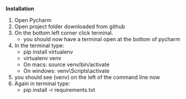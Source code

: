 **Installation**

1. Open Pycharm
2. Open project folder downloaded from github
3. On the bottom left corner click terminal.
   - you should now have a terminal open at the bottom of pycharm
4. In the terminal type:
   - pip install virtualenv
   - virtualenv venv
   - On macs: source venv/bin/activate
   - On windows: venv\Scripts\activate
5. you should see (venv) on the left of the command line now
6. Again in terminal type:
   - pip install -r requirements.txt